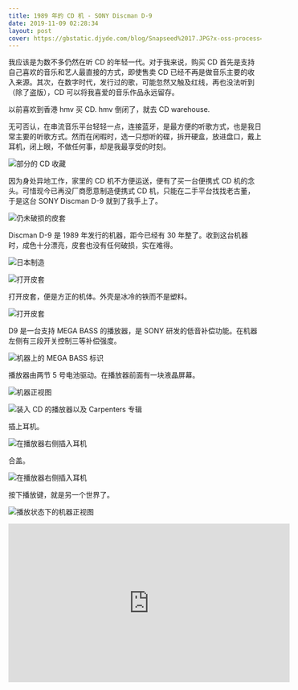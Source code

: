 ```yaml
---
title: 1989 年的 CD 机 - SONY Discman D-9
date: 2019-11-09 02:28:34
layout: post
cover: https://gbstatic.djyde.com/blog/Snapseed%2017.JPG?x-oss-process=style/80
---
```


我应该是为数不多仍然在听 CD 的年轻一代。对于我来说，购买 CD 首先是支持自己喜欢的音乐和艺人最直接的方式，即使售卖 CD 已经不再是做音乐主要的收入来源。其次，在数字时代，发行过的歌，可能忽然又触及红线，再也没法听到（除了盗版），CD 可以将我喜爱的音乐作品永远留存。

以前喜欢到香港 hmv 买 CD. hmv 倒闭了，就去 CD warehouse.

无可否认，在串流音乐平台轻轻一点，连接蓝牙，是最方便的听歌方式，也是我日常主要的听歌方式。然而在闲暇时，选一只想听的碟，拆开硬盒，放进盘口，戴上耳机，闭上眼，不做任何事，却是我最享受的时刻。

![部分的 CD 收藏](https://gbstatic.djyde.com/blog/Snapseed%2013.JPG?x-oss-process=style/80)

因为身处异地工作，家里的 CD 机不方便运送，便有了买一台便携式 CD 机的念头。可惜现今已再没厂商愿意制造便携式 CD 机，只能在二手平台找找老古董，于是这台 SONY Discman D-9 就到了我手上了。

![仍未破损的皮套](https://gbstatic.djyde.com/blog/Snapseed%2011.JPG?x-oss-process=style/80)

Discman D-9 是 1989 年发行的机器，距今已经有 30 年整了。收到这台机器时，成色十分漂亮，皮套也没有任何破损，实在难得。

![日本制造](https://gbstatic.djyde.com/blog/Snapseed%2012.JPG?x-oss-process=style/80)

![打开皮套](https://gbstatic.djyde.com/blog/Snapseed%2014.JPG?x-oss-process=style/80)

打开皮套，便是方正的机体。外壳是冰冷的铁而不是塑料。

![打开皮套](https://gbstatic.djyde.com/blog/Snapseed%2018.JPG?x-oss-process=style/80)

D9 是一台支持 MEGA BASS 的播放器，是 SONY 研发的低音补偿功能。在机器左侧有三段开关控制三等补偿强度。

![机器上的 MEGA BASS 标识](https://gbstatic.djyde.com/blog/Snapseed%2018.JPG?x-oss-process=style/80)

播放器由两节 5 号电池驱动。在播放器前面有一块液晶屏幕。

![机器正视图](https://gbstatic.djyde.com/blog/Snapseed%2015.JPG?x-oss-process=style/80)

![装入 CD 的播放器以及 Carpenters 专辑](https://gbstatic.djyde.com/blog/Snapseed%2019.JPG?x-oss-process=style/80)

插上耳机。

![在播放器右侧插入耳机](https://gbstatic.djyde.com/blog/Snapseed%2021.JPG?x-oss-process=style/80)

合盖。

![在播放器右侧插入耳机](https://gbstatic.djyde.com/blog/Snapseed%2020.JPG?x-oss-process=style/80)

按下播放键，就是另一个世界了。

![播放状态下的机器正视图](https://gbstatic.djyde.com/blog/Snapseed%2022.JPG?x-oss-process=style/80)

<iframe width="560" height="315" src="https://www.youtube.com/embed/kexa1wB8vmM" frameborder="0" allow="accelerometer; autoplay; encrypted-media; gyroscope; picture-in-picture" allowfullscreen></iframe>